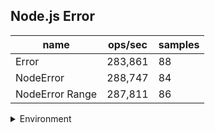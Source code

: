 ## Node.js Error

|name|ops/sec|samples|
|-|-|-|
|Error|283,861|88|
|NodeError|288,747|84|
|NodeError Range|287,811|86|


<details>
<summary>Environment</summary>

* __Machine:__ linux x64 | 2 vCPUs | 6.8GB Mem
* __Run:__ Sat Oct 14 2023 02:15:27 GMT+0000 (Coordinated Universal Time)
</details>

<!--
{"environment":{"platform":"linux","arch":"x64","cpus":2,"totalMemory":6.759757995605469},"benchmarks":[{"name":"Error","hz":283860.770955142,"cycles":3,"stats":{"deviation":2.8976144303996245e-7,"mean":0.0000035228538153939847,"moe":6.05418002837883e-8,"rme":1.7185442103568378,"sem":3.08886736141777e-8,"variance":8.396169387260141e-14}},{"name":"NodeError","hz":288747.25327845913,"cycles":3,"stats":{"deviation":1.4893242189424436e-7,"mean":0.000003463236407085854,"moe":3.184972451562875e-8,"rme":0.9196520471563404,"sem":1.624985944674936e-8,"variance":2.2180866291285197e-14}},{"name":"NodeError Range","hz":287811.12792469864,"cycles":4,"stats":{"deviation":6.358029579067541e-8,"mean":0.000003474500820071261,"moe":1.3437837647758727e-8,"rme":0.38675592102704187,"sem":6.856039616203432e-9,"variance":4.0424540128297775e-15}}]}-->
